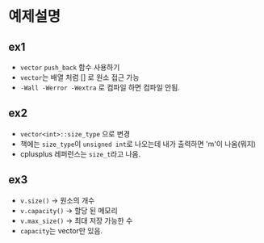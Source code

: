 # 예제설명
## ex1
- `vector` `push_back` 함수 사용하기
- `vector`는 배열 처럼 [] 로 원소 접근 가능
- `-Wall -Werror -Wextra` 로 컴파일 하면 컴파일 안됨.

## ex2
- `vector<int>::size_type` 으로 변경
- 책에는 `size_type`이 `unsigned int`로 나오는데 내가 출력하면 'm'이 나옴(뭐지)
- cplusplus 레퍼런스는 `size_t`라고 나옴.

## ex3
- `v.size()` -> 원소의 개수
- `v.capacity()` -> 할당 된 메모리
- `v.max_size()` -> 최대 저장 가능한 수
- `capacity`는 vector만 있음.

